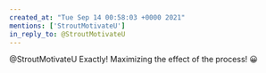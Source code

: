```yaml
---
created_at: "Tue Sep 14 00:58:03 +0000 2021"
mentions: ['StroutMotivateU']
in_reply_to: @StroutMotivateU
---
```


@StroutMotivateU Exactly! Maximizing the effect of the process! 😀